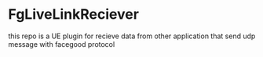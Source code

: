 # FgLiveLinkReciever
this repo is a UE plugin for recieve data from other application that send udp message with facegood protocol
